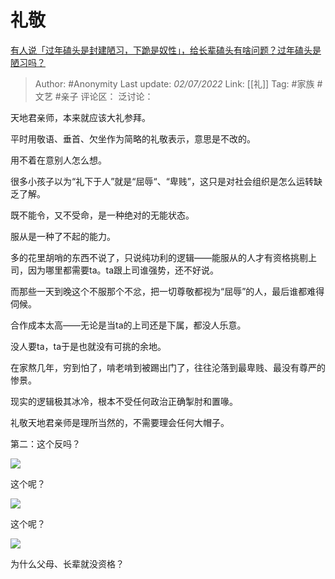 # 礼敬
[有人说「过年磕头是封建陋习，下跪是奴性」，给长辈磕头有啥问题？过年磕头是陋习吗？](https://www.zhihu.com/question/367268909/answer/2553137375)

> Author: #Anonymity
> Last update: *02/07/2022*
> Link: [[礼]]
> Tag: #家族 #文艺 #亲子
> 评论区：
> 泛讨论：

天地君亲师，本来就应该大礼参拜。

平时用敬语、垂首、欠坐作为简略的礼敬表示，意思是不改的。

用不着在意别人怎么想。

很多小孩子以为“礼下于人”就是“屈辱“、“卑贱”，这只是对社会组织是怎么运转缺乏了解。

既不能令，又不受命，是一种绝对的无能状态。

服从是一种了不起的能力。

多的花里胡哨的东西不说了，只说纯功利的逻辑——能服从的人才有资格挑剔上司，因为哪里都需要ta。ta跟上司谁强势，还不好说。

而那些一天到晚这个不服那个不忿，把一切尊敬都视为“屈辱”的人，最后谁都难得伺候。

合作成本太高——无论是当ta的上司还是下属，都没人乐意。

没人要ta，ta于是也就没有可挑的余地。

在家熬几年，穷到怕了，啃老啃到被踢出门了，往往沦落到最卑贱、最没有尊严的惨景。

现实的逻辑极其冰冷，根本不受任何政治正确掣肘和置喙。

礼敬天地君亲师是理所当然的，不需要理会任何大帽子。

第二：这个反吗？

![](https://pic1.zhimg.com/50/v2-39313bde4228f037edfa8ba6a0852f0b_720w.jpg?source=1940ef5c)

这个呢？

![](https://pic2.zhimg.com/50/v2-b05fcd97f390fdf275b83271ce72e30b_720w.jpg?source=1940ef5c)

这个呢？

![](https://pic1.zhimg.com/50/v2-fcfb775b606d06d1f90a97b2dfc5ead2_720w.jpg?source=1940ef5c)

为什么父母、长辈就没资格？
